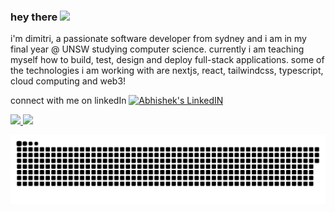 ### hey there <img src="https://media.giphy.com/media/hvRJCLFzcasrR4ia7z/giphy.gif" width="25px">

i'm dimitri, a passionate software developer from sydney and i am in my final year @ UNSW studying computer science. currently i am teaching myself how to build, test, design and deploy full-stack applications. some of the technologies i am working with are nextjs, react, tailwindcss, typescript, cloud computing and web3!

connect with me on linkedIn
<span>
  <a href="https://www.linkedin.com/in/dimitri-tsardakas/">
    <img  alt="Abhishek's LinkedIN" width="22px" src="https://raw.githubusercontent.com/peterthehan/peterthehan/master/assets/linkedin.svg" />
  </a>
</span>
  </br>

<div>
  <a href="https://github.com/dimitri-t">
  <img height="180em" src="https://github-readme-stats.vercel.app/api?username=dimitri-t&show_icons=true&theme=tokyonight&include_all_commits=true&count_private=true"/>
  <img height="180em" src="https://github-readme-stats.vercel.app/api/top-langs/?username=dimitri-t&layout=compact&langs_count=7&theme=tokyonight"/>
</div>

![github contribution grid snake animation](https://raw.githubusercontent.com/dimitri-t/dimitri-t/output/github-contribution-grid-snake.svg)

